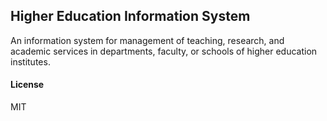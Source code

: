 ## Higher Education Information System

An information system for management of teaching, research, and academic services in departments, faculty, or schools of higher education institutes.

#### License

MIT
